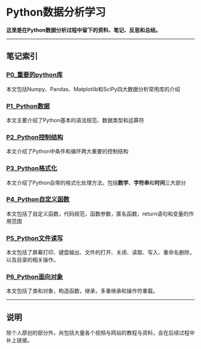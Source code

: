 # Python数据分析学习

**这里是在Python数据分析过程中留下的资料、笔记、反思和总结。**


---
## 笔记索引
### [P0_重要的python库](https://github.com/hyacinthee/Data-Analysis/blob/master/P0_Python_Lib.md)
本文包括Numpy、Pandas、Matplotlib和SciPy四大数据分析常用库的介绍
</br>
### [P1_Python数据](https://github.com/hyacinthee/Data-Analysis/blob/master/P1_Python_Data.md)
本文主要介绍了Python基本的语法规范、数据类型和运算符
</br>

### [P2_Python控制结构](https://github.com/hyacinthee/Data-Analysis/blob/master/P2_Python_Control.md)
本文介绍了Python中条件和循环两大重要的控制结构
</br>

### [P3_Python格式化](https://github.com/hyacinthee/Data-Analysis/blob/master/P3_Python_Format.md)
本文介绍了Python自带的格式化处理方法，包括**数学**、**字符串**和**时间**三大部分
</br>

### [P4_Python自定义函数](https://github.com/hyacinthee/Data-Analysis/blob/master/P4_Python_Function.md)
本文包括了自定义函数，代码规范，函数参数，匿名函数，return语句和变量的作用范围
</br>

### [P5_Python文件读写](https://github.com/hyacinthee/Data-Analysis/blob/master/P5_Python_IO.md)
本文包括了屏幕打印、键盘输出、文件的打开、关闭、读取、写入、重命名删除，以及目录的相关操作。
</br>

### [P6_Python面向对象](https://github.com/hyacinthee/Data-Analysis/blob/master/P6_Python_OOP.md)
本文包括了类和对象，构造函数，继承，多重继承和操作符重载。
</br>

[]()

[]()

---
## 说明
除个人原创的部分外，尚包括大量各个视频与网站的教程与资料，会在后续过程中补上链接。